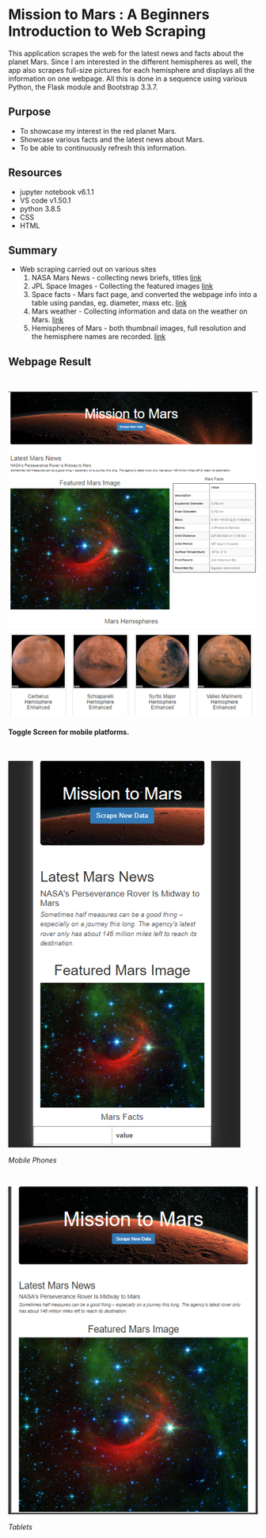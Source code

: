 # Mission to Mars : A Beginners Introduction to Web Scraping
This application scrapes the web for the latest news and facts about the planet Mars.  Since I am interested in the different hemispheres as well, the app also scrapes full-size pictures for each hemisphere and displays all the information on one webpage. All this is done in a sequence using various Python, the Flask module and Bootstrap 3.3.7. 

## Purpose 
- To showcase my interest in the red planet Mars. 
- Showcase various facts and the latest news about Mars. 
- To be able to continuously refresh this information.
## Resources
- jupyter notebook v6.1.1
- VS code v1.50.1
- python 3.8.5
- CSS 
- HTML
## Summary 
- Web scraping carried out on various sites
    1. NASA Mars News - collecting news briefs, titles
    [link](https://mars.nasa.gov/news/)
    2. JPL Space Images - Collecting the featured images
    [link](https://www.jpl.nasa.gov/spaceimages/?search=&category=Mars)
    3. Space facts - Mars fact page, and converted the webpage info into a table using pandas, eg. diameter, mass etc.
    [link](http://space-facts.com/mars/)
    4. Mars weather - Collecting information and data on the weather on Mars.
    [link](https://mars.nasa.gov/insight/weather/)
    5. Hemispheres of Mars - both thumbnail images, full resolution and the hemisphere names are recorded. 
    [link](https://astrogeology.usgs.gov/search/results?q=hemisphere+enhanced&k1=target&v1=Mars)

## Webpage Result
<p>&nbsp;</p>

![Mars_enthusiaist_page](Resources/Main_webpage.png)


#### Toggle Screen for mobile platforms.

<p>&nbsp;</p>

![Mars_mission](Resources/MobileScreen.png)

*Mobile Phones*

<p>&nbsp;</p>

![mars_hemi_scr](Resources/TabletScreen.png)


*Tablets*